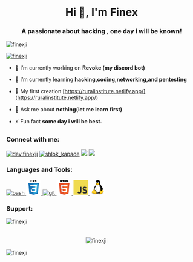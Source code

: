 <h1 align="center">Hi 👋, I'm Finex</h1>
<h3 align="center">A passionate about hacking , one day i will be known!</h3>

<p align="left"> <img src="https://komarev.com/ghpvc/?username=finexji&label=Profile%20views&color=0e75b6&style=flat" alt="finexji" /> </p>

<p align="left"> <a href="https://github.com/ryo-ma/github-profile-trophy"><img src="https://github-profile-trophy.vercel.app/?username=finexji" alt="finexji" /></a> </p>

- 🔭 I’m currently working on **Revoke (my discord bot)**

- 🌱 I’m currently learning **hacking,coding,networking,and pentesting**

- 📝 My first creation [https://ruralinstitute.netlify.app/](https://ruralinstitute.netlify.app/)

- 💬 Ask me about **nothing(let me learn first)**

- ⚡ Fun fact **some day i will be best.**

<h3 align="left">Connect with me:</h3>
<p align="left">
<a href="https://dev.to/finexji" target="blank"><img align="center" src="https://raw.githubusercontent.com/rahuldkjain/github-profile-readme-generator/master/src/images/icons/Social/devto.svg" alt="dev.finexji" height="30" width="40" /></a>
<a href="https://instagram.com/shlok_kapade" target="blank"><img align="center" src="https://raw.githubusercontent.com/rahuldkjain/github-profile-readme-generator/master/src/images/icons/Social/instagram.svg" alt="shlok_kapade" height="30" width="40" /></a>
<a href="https://discord.com/users/1250711274602496040/"><img src="https://discord.c99.nl/widget/theme-3/1250711274602496040.png"></a> <a href="https://discord.gg/pUnfZ3d3q2"><img src="https://discord.com/api/guilds/1230843093645918218/widget.png?style=banner2"></a>
</p>

<h3 align="left">Languages and Tools:</h3>
<p align="left"> <a href="https://www.gnu.org/software/bash/" target="_blank" rel="noreferrer"> <img src="https://www.vectorlogo.zone/logos/gnu_bash/gnu_bash-icon.svg" alt="bash" width="40" height="40"/> </a> <a href="https://www.w3schools.com/css/" target="_blank" rel="noreferrer"> <img src="https://raw.githubusercontent.com/devicons/devicon/master/icons/css3/css3-original-wordmark.svg" alt="css3" width="40" height="40"/> </a> <a href="https://git-scm.com/" target="_blank" rel="noreferrer"> <img src="https://www.vectorlogo.zone/logos/git-scm/git-scm-icon.svg" alt="git" width="40" height="40"/> </a> <a href="https://www.w3.org/html/" target="_blank" rel="noreferrer"> <img src="https://raw.githubusercontent.com/devicons/devicon/master/icons/html5/html5-original-wordmark.svg" alt="html5" width="40" height="40"/> </a> <a href="https://developer.mozilla.org/en-US/docs/Web/JavaScript" target="_blank" rel="noreferrer"> <img src="https://raw.githubusercontent.com/devicons/devicon/master/icons/javascript/javascript-original.svg" alt="javascript" width="40" height="40"/> </a> <a href="https://www.linux.org/" target="_blank" rel="noreferrer"> <img src="https://raw.githubusercontent.com/devicons/devicon/master/icons/linux/linux-original.svg" alt="linux" width="40" height="40"/> </a> </p>

<h3 align="left">Support:</h3>
<p><a href="https://ko-fi.com/finexji"> <img align="left" src="https://cdn.ko-fi.com/cdn/kofi3.png?v=3" height="50" width="210" alt="finexji" /></a></p><br><br>

<p><img align="center" src="https://github-readme-stats.vercel.app/api/top-langs?username=finexji&show_icons=true&locale=en&layout=compact" alt="finexji" /></p>

<p><img align="center" src="https://github-readme-streak-stats.herokuapp.com/?user=finexji&" alt="finexji" /></p>
